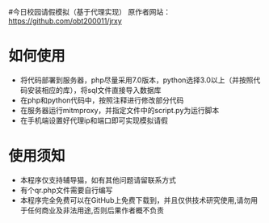 #今日校园请假模拟（基于代理实现）
原作者网站：https://github.com/obt200011/jrxy
# 如何使用
- 将代码部署到服务器，php尽量采用7.0版本，python选择3.0以上（并按照代码安装相应的库），将sql文件直接导入数据库
- 在php和python代码中，按照注释进行修改部分代码
- 在服务器运行mitmproxy，并指定文件中的script.py为运行脚本
- 在手机端设置好代理ip和端口即可实现模拟请假


# 使用须知
- 本程序仅支持辅导猫，如有其他问题请留联系方式
- 有个qr.php文件需要自行编写
- 本程序完全免费可以在GitHub上免费下载到，并且仅供技术研究使用,请勿用于任何商业及非法用途,否则后果作者概不负责
